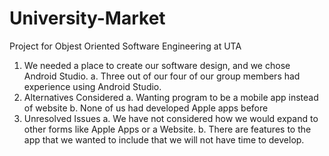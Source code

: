 # University-Market
Project for Objest Oriented Software Engineering at UTA
1.	We needed a place to create our software design, and we chose Android Studio. 
a.	Three out of our four of our group members had experience using Android Studio.
2.	Alternatives Considered
a.	Wanting program to be a mobile app instead of website
b.	None of us had developed Apple apps before
3.	Unresolved Issues
a.	We have not considered how we would expand to other forms like Apple Apps or a Website.
b.	There are features to the app that we wanted to include that we will not have time to develop.
